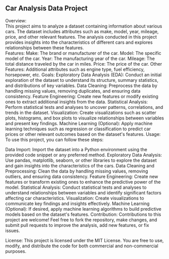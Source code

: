 ## **Car Analysis Data Project**



Overview:
<br />
This project aims to analyze a dataset containing information about various cars. The dataset includes attributes such as make, model, year, mileage, price, and other relevant features. The analysis conducted in this project provides insights into the characteristics of different cars and explores relationships between these features.
<br />
Features:
Make: The brand or manufacturer of the car.
Model: The specific model of the car.
Year: The manufacturing year of the car.
Mileage: The total distance traveled by the car in miles.
Price: The price of the car.
Other Features: Additional attributes such as engine type, fuel efficiency, horsepower, etc.
Goals:
Exploratory Data Analysis (EDA): Conduct an initial exploration of the dataset to understand its structure, summary statistics, and distributions of key variables.
Data Cleaning: Preprocess the data by handling missing values, removing duplicates, and ensuring data consistency.
Feature Engineering: Create new features or modify existing ones to extract additional insights from the data.
Statistical Analysis: Perform statistical tests and analyses to uncover patterns, correlations, and trends in the dataset.
Visualization: Create visualizations such as scatter plots, histograms, and box plots to visualize relationships between variables and present key findings.
Machine Learning (Optional): Apply machine learning techniques such as regression or classification to predict car prices or other relevant outcomes based on the dataset's features.
Usage:
To use this project, you can follow these steps:

Data Import: Import the dataset into a Python environment using the provided code snippet or any preferred method.
Exploratory Data Analysis: Use pandas, matplotlib, seaborn, or other libraries to explore the dataset and gain insights into the characteristics of the cars.
Data Cleaning and Preprocessing: Clean the data by handling missing values, removing outliers, and ensuring data consistency.
Feature Engineering: Create new features or transform existing ones to enhance the predictive power of the model.
Statistical Analysis: Conduct statistical tests and analyses to understand relationships between variables and identify significant factors affecting car characteristics.
Visualization: Create visualizations to communicate key findings and insights effectively.
Machine Learning (Optional): If desired, apply machine learning algorithms to build predictive models based on the dataset's features.
Contribution:
Contributions to this project are welcome! Feel free to fork the repository, make changes, and submit pull requests to improve the analysis, add new features, or fix issues.

License:
This project is licensed under the MIT License. You are free to use, modify, and distribute the code for both commercial and non-commercial purposes.
